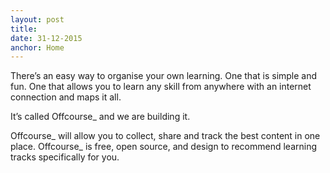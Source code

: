 ```yaml
---
layout: post
title: 
date: 31-12-2015
anchor: Home
---
```

There’s an easy way to organise your own learning. One that is simple and fun. One that allows you to learn any skill from anywhere with an internet connection and maps it all. 

It’s called Offcourse_ and we are building it. 

Offcourse_ will allow you to collect, share and track the best content in one place. Offcourse_ is free, open source, and design to recommend learning tracks specifically for you. 
